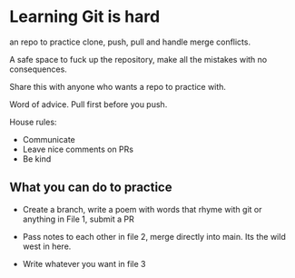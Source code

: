 # Learning Git is hard

an repo to practice clone, push, pull and handle merge conflicts.

A safe space to fuck up the repository, make all the mistakes with no consequences.

Share this with anyone who wants a repo to practice with.

Word of advice. Pull first before you push.

House rules:

- Communicate
- Leave nice comments on PRs
- Be kind

## What you can do to practice

- Create a branch, write a poem with words that rhyme with git or anything in File 1, submit a PR

- Pass notes to each other in file 2, merge directly into main. Its the wild west in here.

- Write whatever you want in file 3
